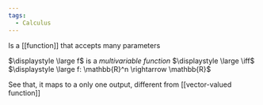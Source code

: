 ```yaml
---
tags:
  - Calculus
---
```

Is a [[function]] that accepts many parameters

$\displaystyle \large f$ is a *multivariable function* $\displaystyle \large \iff$ $\displaystyle \large f: \mathbb{R}^n \rightarrow \mathbb{R}$

See that, it maps to a only one output, different from [[vector-valued function]]
